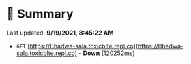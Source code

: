 # 📖 Summary
Last updated: **9/19/2021, 8:45:22 AM**

- `GET` [https://Bhadwa-sala.toxicblte.repl.co](https://Bhadwa-sala.toxicblte.repl.co) - **Down** (120252ms)
